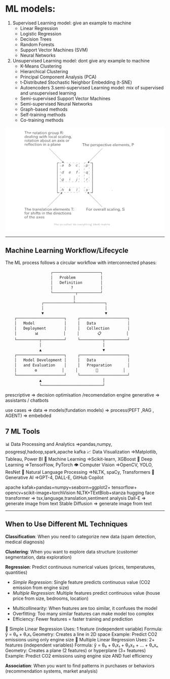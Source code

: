 # ML models:
1. Supervised Learning model:
  give an example to machine
   - Linear Regression
   - Logistic Regression
   - Decision Trees
   - Random Forests
   - Support Vector Machines (SVM)
   - Neural Networks
2. Unsupervised Learning model:
  dont give any example to machine
   - K-Means Clustering
   - Hierarchical Clustering
   - Principal Component Analysis (PCA)
   - t-Distributed Stochastic Neighbor Embedding (t-SNE)
   - Autoencoders
3.semi-supervised Learning model:
  mix of supervised and unsupervised learning
   - Semi-supervised Support Vector Machines
   - Semi-supervised Neural Networks
   - Graph-based methods
   - Self-training methods
   - Co-training methods

![alt text](image.png)

---

## Machine Learning Workflow/Lifecycle

The ML process follows a circular workflow with interconnected phases:

```
                    ┌─────────────────────┐
                    │   Problem           │
                    │   Definition        │
                    │        ?            │
                    └──────────┬──────────┘
                              │
                ┌─────────────┴─────────────┐
                │                           │
                ▼                           ▼
    ┌─────────────────────┐     ┌─────────────────────┐
    │   Model             │     │   Data              │
    │   Deployment        │     │   Collection        │
    │        📊           │     │        📋           │
    └──────────┬──────────┘     └──────────┬──────────┘
               │                           │
               ▲                           ▼
    ┌─────────────────────┐     ┌─────────────────────┐
    │   Model Development │     │   Data              │
    │   and Evaluation    │     │   Preparation       │
    │        ⚙️           │     │        🔄           │
    └─────────────────────┘     └─────────────────────┘
               ▲                           │
               └───────────────────────────┘
```
prescriptive => decision optimisation /recomendation engine
generative => assistants / chatbots 

use cases => data => models(fundation models) => process(PEFT ,RAG , AGENT) => embebded
## 7 ML Tools
📊 Data Processing and Analytics =>pandas,numpy, posgresql,hadoop,spark,apache kafka
📈 Data Visualization =>Matplotlib, Tableau, Power BI
🤖 Machine Learning =>Scikit-learn, XGBoost
🧠 Deep Learning =>TensorFlow, PyTorch
👁️ Computer Vision =>OpenCV, YOLO, ResNet
📝 Natural Language Processing =>NLTK, spaCy, Transformers
🎨 Generative AI =>GPT-4, DALL-E, GitHub Copilot

apache kafak+pandas+numpy+seaborn+ggplot2+
tensorflow+
opencv+scikit-image+torchVision
NLTK+TExtBlob+stanza
hugging face transformer => tsx,language,translation,sentiment analysis
Dall-E => generate image from text
Stable Diffusion => generate image from text

---

## When to Use Different ML Techniques

**Classification**: When you need to categorize new data (spam detection, medical diagnosis)

**Clustering**: When you want to explore data structure (customer segmentation, data exploration)

**Regression**:  Predict continuous numerical values (prices, temperatures, quantities)
- *Simple Regression*: Single feature predicts continuous value (CO2 emission from engine size)
- *Multiple Regression*: Multiple features predict continuous value (house price from size, bedrooms, location)
* Multicollinearity: When features are too similar, it confuses the model
* Overfitting: Too many similar features can make model too complex
* Efficiency: Fewer features = faster training and prediction

🔹 Simple Linear Regression
Uses: 1 feature (independent variable)
Formula: ŷ = θ₀ + θ₁x₁
Geometry: Creates a line in 2D space
Example: Predict CO2 emissions using only engine size
🔹 Multiple Linear Regression
Uses: 2+ features (independent variables)
Formula: ŷ = θ₀ + θ₁x₁ + θ₂x₂ + ... + θₙxₙ
Geometry: Creates a plane (2 features) or hyperplane (3+ features)
Example: Predict CO2 emissions using engine size AND fuel efficiency

**Association**: When you want to find patterns in purchases or behaviors (recommendation systems, market analysis) 